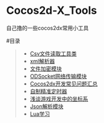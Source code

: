 # Cocos2d-X_Tools
自己撸的一些cocos2dx常用小工具

#目录
>* [Csv文件读取工具类](https://github.com/XINCGer/Cocos2d-X_Tools/tree/master/LoadCsv)
>* [xml解析器](https://github.com/XINCGer/Cocos2d-X_Tools/tree/master/LoadXmlFile)
>* [文件加密模块](https://github.com/XINCGer/Cocos2d-X_Tools/tree/master/encryption)
>* [ODSocket网络传输模块](https://github.com/XINCGer/Cocos2d-X_Tools/tree/master/ODSocket)
>* [Cocos2dx开发常见问题汇总](https://github.com/XINCGer/Cocos2d-X_Tools/tree/master/ProblemCollection)
>* [自制精准定时器](https://github.com/XINCGer/Cocos2d-X_Tools/tree/master/TimeCounter)
>* [浅谈游戏开发中的坐标系](https://github.com/XINCGer/Cocos2d-X_Tools/tree/master/Coordinate)
>* [Json解析模块](https://github.com/XINCGer/Cocos2d-X_Tools/tree/master/JsonReader)
>* [Lua学习](https://github.com/XINCGer/Cocos2d-X_Tools/tree/master/LuaTraining)
